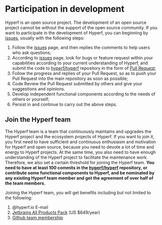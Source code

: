 # Participation in development

Hyperf is an open source project. The development of an open source project cannot be without the support of the open source community. If you want to participate in the development of Hyperf, you can beginning by [issues](https://github.com/hyperf/hyperf/issues?page=2&q=is%3Aissue+is%3Aopen), usually with the following steps: 

1. Follow the [issues](https://github.com/hyperf/hyperf/issues?page=2&q=is%3Aissue+is%3Aopen) page, and then replies the comments to help users who ask questions; 
2. According to [issues](https://github.com/hyperf/hyperf/issues?page=2&q=is%3Aissue+is%3Aopen) page, look for bugs or feature request within your capabilities according to your current understanding of Hyperf, and submit the code to [hyperf/hyperf](https://github.com/hyperf/hyperf) repository in the form of [Pull Request](https://github.com/hyperf/hyperf/pulls); 
3. Follow the progress and replies of your Pull Request, so as to push your Pull Request into the main repository as soon as possible; 
4. Code Review the Pull Request submitted by others and give your suggestions and opinions. 
5. Develop independent functional components according to the needs of others or yourself;
6. Persist in and continue to carry out the above steps. 

## Join the Hyperf team

The Hyperf team is a team that continuously maintains and upgrades the Hyperf project and the ecosystem projects of Hyperf. If you want to join it, you first need to have sufficient and continuous enthusiasm and motivation for Hyperf and open source, because you need to devote a lot of time and energy to Hyperf projects. At the same time, you also need to have enough understanding of the Hyperf project to facilitate the maintenance work. Therefore, we also set a certain threshold for joining the Hyperf team. **You need to have at least 100 commits in the [hyperf/hyperf](https://github.com/hyperf/hyperf) repository, or contribute some functional components to Hyperf, and be nominated by any existing Hyperf team member and get the agreement of over half of the team members.**

Joining the Hyperf team, you will get benefits including but not limited to the following:
1. @hyperf.io E-mail
2. [Jetbrains All Products Pack](https://www.jetbrains.com/store/#commercial?billing=yearly) (US $649/year)
3. [Github team membership](https://github.com/orgs/hyperf/people)